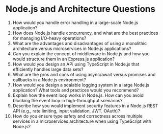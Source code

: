# Node.js and Architecture Questions
1. How would you handle error handling in a large-scale Node.js application?
2. How does Node.js handle concurrency, and what are the best practices for managing I/O-heavy operations?
3. What are the advantages and disadvantages of using a monolithic architecture versus microservices in Node.js applications?
4. Can you explain the concept of middleware in Node.js and how you would structure them in an Express.js application?
5. How would you design an API using TypeScript in Node.js that efficiently handles large data sets?
6. What are the pros and cons of using async/await versus promises and callbacks in a Node.js environment?
7. How would you design a scalable logging system in a large Node.js application? What tools and practices would you recommend?
8. Explain how the event loop works in Node.js. How can you avoid blocking the event loop in high-throughput scenarios?
9. Describe how you would implement security features in a Node.js REST API (e.g., rate limiting, input validation, JWT, OAuth)?
10. How do you ensure type safety and correctness across multiple services in a microservices architecture when using TypeScript with Node.js?


